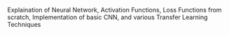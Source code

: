 Explaination of Neural Network, Activation Functions, Loss Functions from scratch, Implementation of basic CNN, and various Transfer Learning Techniques
